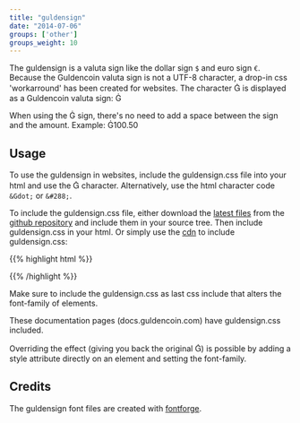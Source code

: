 ```yaml
---
title: "guldensign"
date: "2014-07-06"
groups: ['other']
groups_weight: 10
---
```


The guldensign is a valuta sign like the dollar sign `$` and euro sign `€`. 
Because the Guldencoin valuta sign is not a UTF-8 character, a drop-in css 'workarround' has been created for websites. The character <span style='font-family:"proxima-nova", "HelveticaNeue-Light", "Helvetica Neue Light", "Helvetica Neue", Helvetica, Arial, "Lucida Grande", sans-serif !important;'>Ġ</span> is displayed as a Guldencoin valuta sign: Ġ

When using the Ġ sign, there's no need to add a space between the sign and the amount. Example: Ġ100.50


## Usage

To use the guldensign in websites, include the guldensign.css file into your html and use the <span style='font-family:"proxima-nova", "HelveticaNeue-Light", "Helvetica Neue Light", "Helvetica Neue", Helvetica, Arial, "Lucida Grande", sans-serif !important;'>Ġ</span> character. Alternatively, use the html character code `&Gdot;` or `&#288;`.

To include the guldensign.css file, either download the [latest files](https://github.com/nlgcoin/guldensign/archive/master.zip) from the [github repository](https://github.com/nlgcoin/guldensign) and include them in your source tree. Then include guldensign.css in your html.
Or simply use the [cdn](/services/cdn) to include guldensign.css:

{{% highlight html %}}
<link rel="stylesheet" type="text/css" href="//nlgcdn.com/guldensign/1/guldensign.css" />
{{% /highlight %}}

Make sure to include the guldensign.css as last css include that alters the font-family of elements.

These documentation pages (docs.guldencoin.com) have guldensign.css included.

Overriding the effect (giving you back the original <span style='font-family:"proxima-nova", "HelveticaNeue-Light", "Helvetica Neue Light", "Helvetica Neue", Helvetica, Arial, "Lucida Grande", sans-serif !important;'>Ġ</span>) is possible by adding a style attribute directly on an element and setting the font-family.


## Credits
The guldensign font files are created with [fontforge](http://fontforge.org/).
